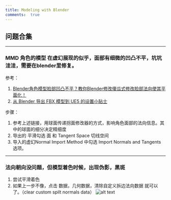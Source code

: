 ```yaml
---
title: Modeling with Blender
comments:  true
---
```


## 问题合集

---

### MMD 角色的模型 在虚幻展现的似乎，面部有细微的凹凸不平，坑坑洼洼，需要在blender里修复。

参考：

1. [Blender角色模型脸部凹凸不平？教你Blender修改傻瓜式修改脸部法向使其平面化！](https://www.aplaybox.com/article/details/998609384)
1. [从 Blender 导出 FBX 模型到 UE5 的设置小贴士](https://juejin.cn/post/7150683086059995150)

步骤：

1. 参考上述链接，用球面传递拐面修改器的方式，影响角色面部的法向信息。其中的球面的细分决定精细度
1. 导出的 平滑勾选 面 和 Tangent Space 切线空间
2. 导入的虚幻Normal Import Method 中勾选 Import Normals and Tangents 选项。

---

### 法向朝向没问题，但模型着色时候，出现伪影，黑斑
1. 尝试平滑着色
2. 如果上一步不像，点击 数据，几何数据，清除自定义拆边法向数据 就可以了。（clear custom spilt normals data）
![alt text](../../assets/images/blender_image.webp)